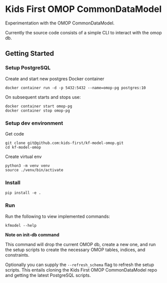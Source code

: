# Kids First OMOP CommonDataModel
Experimentation with the OMOP CommonDataModel.

Currently the source code consists of a simple CLI to interact with the omop db.

## Getting Started

### Setup PostgreSQL
Create and start new postgres Docker container
```
docker container run -d -p 5432:5432 --name=omop-pg postgres:10
```

On subsequent starts and stops use:
```
docker container start omop-pg
docker container stop omop-pg
```

### Setup dev environment
Get code
```
git clone git@github.com:kids-first/kf-model-omop.git
cd kf-model-omop
```
Create virtual env
```
python3 -m venv venv
source ./venv/bin/activate
```

### Install
```
pip install -e .
```

### Run
Run the following to view implemented commands:
```
kfmodel --help
```

**Note on init-db command**

This command will drop the current OMOP db, create a new one, and run the setup scripts to create the necessary OMOP tables, indices, and constraints.

Optionally you can supply the `--refresh_schema` flag to refresh the setup scripts.
This entails cloning the Kids First OMOP CommonDataModel repo and getting the latest PostgreSQL scripts.
